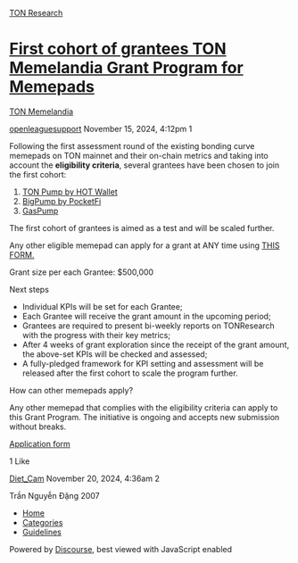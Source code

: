 [TON Research](/)

# [First cohort of grantees TON Memelandia Grant Program for Memepads](/t/first-cohort-of-grantees-ton-memelandia-grant-program-for-memepads/39722)

[TON Memelandia](/c/ton-memelandia/85) 

    

[openleaguesupport](https://tonresear.ch/u/openleaguesupport)  November 15, 2024, 4:12pm  1

Following the first assessment round of the existing bonding curve memepads on TON mainnet and their on-chain metrics and taking into account the **eligibility criteria**, several grantees have been chosen to join the first cohort:

1.  [TON Pump by HOT Wallet](https://t.me/herewalletbot/app?startapp=hotpump)
2.  [BigPump by PocketFi](https://t.me/pocketfi_bot/bigpump?startapp=terror240_8242)
3.  [GasPump](https://t.me/gaspump_bot)

The first cohort of grantees is aimed as a test and will be scaled further.

Any other eligible memepad can apply for a grant at ANY time using [THIS FORM.](https://forms.gle/RtQfi5QXvJbBLycq9)

Grant size per each Grantee: $500,000

Next steps

*   Individual KPIs will be set for each Grantee;
*   Each Grantee will receive the grant amount in the upcoming period;
*   Grantees are required to present bi-weekly reports on TONResearch with the progress with their key metrics;
*   After 4 weeks of grant exploration since the receipt of the grant amount, the above-set KPIs will be checked and assessed;
*   A fully-pledged framework for KPI setting and assessment will be released after the first cohort to scale the program further.

How can other memepads apply?

Any other memepad that complies with the eligibility criteria can apply to this Grant Program. The initiative is ongoing and accepts new submission without breaks.

[Application form](https://forms.gle/RtQfi5QXvJbBLycq9)

  1 Like

[Diet\_Cam](https://tonresear.ch/u/Diet_Cam) November 20, 2024, 4:36am  2

Trần Nguyễn Đặng 2007

 

*   [Home](/)
*   [Categories](/categories)
*   [Guidelines](/guidelines)

Powered by [Discourse](https://www.discourse.org), best viewed with JavaScript enabled